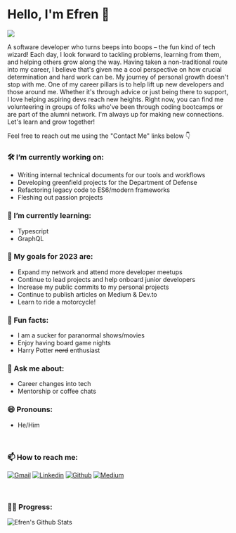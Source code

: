 # Hello, I'm Efren 👋

![](https://komarev.com/ghpvc/?username=efrenmarin45&color=green)

A software developer who turns beeps into boops – the fun kind of tech wizard! Each day, I look forward to tackling problems, learning from them, and helping others grow along the way. Having taken a non-traditional route into my career, I believe that's given me a cool perspective on how crucial determination and hard work can be.
My journey of personal growth doesn't stop with me. One of my career pillars is to help lift up new developers and those around me. Whether it's through advice or just being there to support, I love helping aspiring devs reach new heights. Right now, you can find me volunteering in groups of folks who've been through coding bootcamps or are part of the alumni network.
I'm always up for making new connections. Let's learn and grow together!

Feel free to reach out me using the "Contact Me" links below 👇

### 🛠 I’m currently working on:
- Writing internal technical documents for our tools and workflows
- Developing greenfield projects for the Department of Defense
- Refactoring legacy code to ES6/modern frameworks
- Fleshing out passion projects

### 🌱 I’m currently learning:
- Typescript
- GraphQL

### 🥅 My goals for 2023 are:
- Expand my network and attend more developer meetups
- Continue to lead projects and help onboard junior developers
- Increase my public commits to my personal projects
- Continue to publish articles on Medium & Dev.to
- Learn to ride a motorcycle!

### 👾 Fun facts:
- I am a sucker for paranormal shows/movies
- Enjoy having board game nights
- Harry Potter ~~nerd~~ enthusiast

### 💬 Ask me about:
- Career changes into tech
- Mentorship or coffee chats

### 😄 Pronouns:
- He/Him

<br>

### 📫 How to reach me:
[![Gmail](https://img.shields.io/badge/-Gmail-c14438?style=flat&logo=Gmail&logoColor=white)](mailto:efren.dev.marin@gmail.com)
[![Linkedin](https://img.shields.io/badge/-LinkedIn-blue?style=flat&logo=Linkedin&logoColor=white)](https://www.linkedin.com/in/efren-marin/)
[![Github](https://img.shields.io/badge/-Github-purple?style=flat&logo=Github&logoColor=white)](https://github.com/efrenmarin45)
[![Medium](https://img.shields.io/badge/-Medium-000?style=flat&logo=Medium&logoColor=white)](https://efren45marin.medium.com/)

<br>

### 👨‍💻 Progress:
![Efren's Github Stats](https://github-readme-stats.vercel.app/api?username=efrenmarin45&theme=yeblu&show_icons=true&&count_private=true&hide_border=true)
